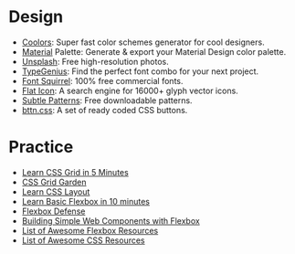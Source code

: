 # Design
* [Coolors](http://coolors.co/): Super fast color schemes generator for cool designers.
* [Material](http://www.materialpalette.com/) Palette: Generate & export your Material Design color palette.
* [Unsplash](https://unsplash.com/): Free high-resolution photos.
* [TypeGenius](http://www.typegenius.com/): Find the perfect font combo for your next project.
* [Font Squirrel](http://www.fontsquirrel.com/): 100% free commercial fonts.
* [Flat Icon](http://www.flaticon.com/): A search engine for 16000+ glyph vector icons.
* [Subtle Patterns](https://www.toptal.com/designers/subtlepatterns/): Free downloadable patterns.
* [bttn.css](https://bttn.surge.sh/): A set of ready coded CSS buttons.
# Practice
* [Learn CSS Grid in 5 Minutes](https://medium.freecodecamp.org/learn-css-grid-in-5-minutes-f582e87b1228)
* [CSS Grid Garden](https://cssgridgarden.com/)
* [Learn CSS Layout](https://learnlayout.com/)
* [Learn Basic Flexbox in 10 minutes](https://medium.freecodecamp.org/flexbox-in-10-minutes-7295497804ed)
* [Flexbox Defense](http://www.flexboxdefense.com/)
* [Building Simple Web Components with Flexbox](https://webdesign.tutsplus.com/tutorials/exercises-in-flexbox-simple-web-components--cms-28049)
* [List of Awesome Flexbox Resources](https://github.com/afonsopacifer/awesome-flexbox#readme)
* [List of Awesome CSS Resources](https://github.com/awesome-css-group/awesome-css#readme)